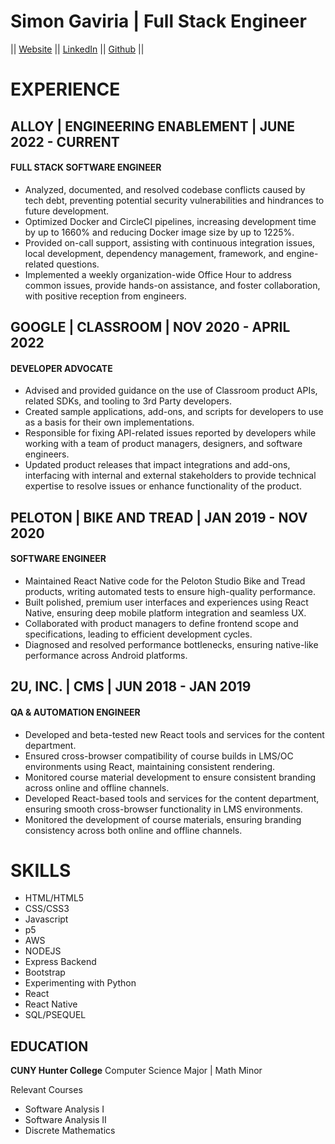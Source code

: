# Simon Gaviria | Full Stack Engineer

|| [Website](simongaviria.nyc) ||
[LinkedIn](linkedin.com/in/simon-gaviria) ||
[Github](github.com/MrRob0t404) ||

# EXPERIENCE

## ALLOY | ENGINEERING ENABLEMENT | JUNE 2022 - CURRENT

#### FULL STACK SOFTWARE ENGINEER

- Analyzed, documented, and resolved codebase conflicts caused by tech debt, preventing potential security vulnerabilities and hindrances to future development.
- Optimized Docker and CircleCI pipelines, increasing development time by up to 1660% and reducing Docker image size by up to 1225%.
- Provided on-call support, assisting with continuous integration issues, local development, dependency management, framework, and engine-related questions.
- Implemented a weekly organization-wide Office Hour to address common issues, provide hands-on assistance, and foster collaboration, with positive reception from engineers.

## GOOGLE | CLASSROOM | NOV 2020 - APRIL 2022

#### DEVELOPER ADVOCATE

- Advised and provided guidance on the use of Classroom product APIs, related SDKs, and tooling to 3rd Party developers.
- Created sample applications, add-ons, and scripts for developers to use as a basis for their own implementations.
- Responsible for fixing API-related issues reported by developers while working with a team of product managers, designers, and software engineers.
- Updated product releases that impact integrations and add-ons, interfacing with internal and external stakeholders to provide technical expertise to resolve issues or enhance functionality of the product.

## PELOTON | BIKE AND TREAD | JAN 2019 - NOV 2020

#### SOFTWARE ENGINEER

- Maintained React Native code for the Peloton Studio Bike and Tread products, writing automated tests to ensure high-quality performance.
- Built polished, premium user interfaces and experiences using React Native, ensuring deep mobile platform integration and seamless UX.
- Collaborated with product managers to define frontend scope and specifications, leading to efficient development cycles.
- Diagnosed and resolved performance bottlenecks, ensuring native-like performance across Android platforms.

## 2U, INC. | CMS | JUN 2018 - JAN 2019

#### QA & AUTOMATION ENGINEER

- Developed and beta-tested new React tools and services for the content department.
- Ensured cross-browser compatibility of course builds in LMS/OC environments using React, maintaining consistent rendering.
- Monitored course material development to ensure consistent branding across online and offline channels.
- Developed React-based tools and services for the content department, ensuring smooth cross-browser functionality in LMS environments.
- Monitored the development of course materials, ensuring branding consistency across both online and offline channels.

# SKILLS

- HTML/HTML5
- CSS/CSS3
- Javascript
- p5
- AWS
- NODEJS
- Express Backend
- Bootstrap
- Experimenting with Python
- React
- React Native
- SQL/PSEQUEL

## EDUCATION

**CUNY Hunter College**
Computer Science Major | Math Minor

Relevant Courses

- Software Analysis I
- Software Analysis II
- Discrete Mathematics
